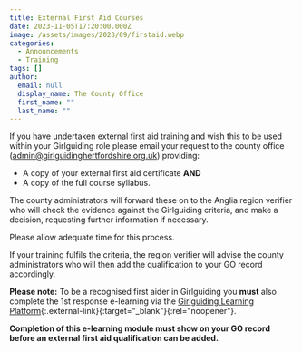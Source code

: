 ```yaml
---
title: External First Aid Courses
date: 2023-11-05T17:20:00.000Z
image: /assets/images/2023/09/firstaid.webp
categories:
  - Announcements
  - Training
tags: []
author:
  email: null
  display_name: The County Office
  first_name: ""
  last_name: ""
---
```

If you have undertaken external first aid training and wish this to be used within your Girlguiding role please email your request to the county office (<admin@girlguidinghertfordshire.org.uk>) providing:

- A copy of your external first aid certificate **AND**
- A copy of the full course syllabus.

The county administrators will forward these on to the Anglia region verifier who will check the evidence against the Girlguiding criteria, and make a decision, requesting further information if necessary.

Please allow adequate time for this process.

If your training fulfils the criteria, the region verifier will advise the county administrators who will then add the qualification to your GO record accordingly.

**Please note:** To be a recognised first aider in Girlguiding you **must** also complete the 1st response e-learning via the [Girlguiding Learning Platform][2]{:.external-link}{:target="_blank"}{:rel="noopener"}.

**Completion of this e-learning module must show on your GO record before an external first aid qualification can be added.**

[2]: https://learning.girlguiding.org.uk/

